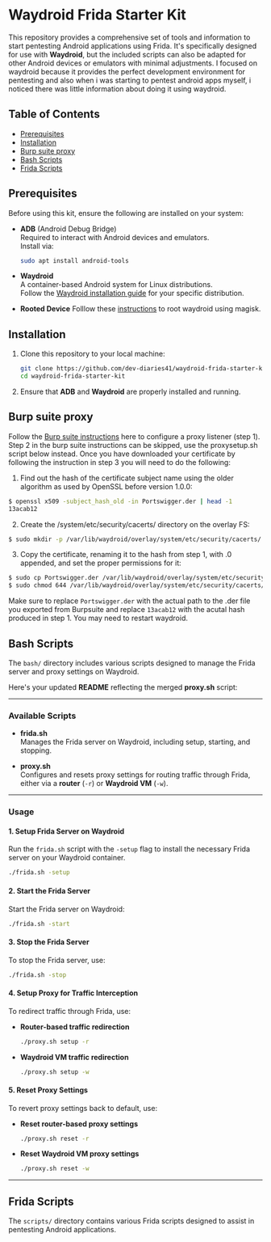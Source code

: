 # Waydroid Frida Starter Kit

This repository provides a comprehensive set of tools and information to start pentesting Android applications using Frida. It's specifically designed for use with **Waydroid**, but the included scripts can also be adapted for other Android devices or emulators with minimal adjustments. I focused on waydroid because it provides the perfect development environment for pentesting and also when i was starting to pentest android apps myself, i noticed there was little information about doing it using waydroid.

## Table of Contents

- [Prerequisites](#prerequisites)
- [Installation](#installation)
- [Burp suite proxy](#burp-suite-proxy)
- [Bash Scripts](#bash-scripts)
- [Frida Scripts](#frida-scripts)

## Prerequisites

Before using this kit, ensure the following are installed on your system:

- **ADB** (Android Debug Bridge)  
  Required to interact with Android devices and emulators.  
  Install via:
  ```bash
  sudo apt install android-tools
  ```

- **Waydroid**  
  A container-based Android system for Linux distributions.  
  Follow the [Waydroid installation guide](https://waydro.id/) for your specific distribution.

- **Rooted Device**
  Folllow these [instructions](https://github.com/casualsnek/waydroid_script) to root waydroid using magisk.

## Installation

1. Clone this repository to your local machine:
   ```bash
   git clone https://github.com/dev-diaries41/waydroid-frida-starter-kit.git
   cd waydroid-frida-starter-kit
   ```

2. Ensure that **ADB** and **Waydroid** are properly installed and running.


## Burp suite proxy

Follow the [Burp suite instructions](https://portswigger.net/burp/documentation/desktop/mobile/config-android-device) here to configure a proxy listener (step 1). Step 2 in the burp suite instructions can be skipped, use the proxysetup.sh script below instead. Once you have downloaded your certificate by following the instruction in step 3 you will need to do the following:

1. Find out the hash of the certificate subject name using the older algorithm as used by OpenSSL before version 1.0.0:

```bash
$ openssl x509 -subject_hash_old -in Portswigger.der | head -1
13acab12
```

2. Create the /system/etc/security/cacerts/ directory on the overlay FS:
```bash
$ sudo mkdir -p /var/lib/waydroid/overlay/system/etc/security/cacerts/
```

3. Copy the certificate, renaming it to the hash from step 1, with .0 appended, and set the proper permissions for it:

```bash
$ sudo cp Portswigger.der /var/lib/waydroid/overlay/system/etc/security/cacerts/13acab12.0
$ sudo chmod 644 /var/lib/waydroid/overlay/system/etc/security/cacerts/13acab12.0
```

Make sure to replace `Portswigger.der` with the actual path to the .der file you exported from Burpsuite and replace `13acab12` with the acutal hash produced in step 1. You may need to restart waydroid.

## Bash Scripts

The `bash/` directory includes various scripts designed to manage the Frida server and proxy settings on Waydroid.


Here's your updated **README** reflecting the merged **proxy.sh** script:  

---

### **Available Scripts**  

- **frida.sh**  
  Manages the Frida server on Waydroid, including setup, starting, and stopping.  

- **proxy.sh**  
  Configures and resets proxy settings for routing traffic through Frida, either via a **router** (`-r`) or **Waydroid VM** (`-w`).  

---

### **Usage**  

#### **1. Setup Frida Server on Waydroid**  
Run the `frida.sh` script with the `-setup` flag to install the necessary Frida server on your Waydroid container.  
```bash
./frida.sh -setup
```

#### **2. Start the Frida Server**  
Start the Frida server on Waydroid:  
```bash
./frida.sh -start
```

#### **3. Stop the Frida Server**  
To stop the Frida server, use:  
```bash
./frida.sh -stop
```

#### **4. Setup Proxy for Traffic Interception**  
To redirect traffic through Frida, use:  
- **Router-based traffic redirection**  
  ```bash
  ./proxy.sh setup -r
  ```
- **Waydroid VM traffic redirection**  
  ```bash
  ./proxy.sh setup -w
  ```

#### **5. Reset Proxy Settings**  
To revert proxy settings back to default, use:  
- **Reset router-based proxy settings**  
  ```bash
  ./proxy.sh reset -r
  ```
- **Reset Waydroid VM proxy settings**  
  ```bash
  ./proxy.sh reset -w
  ```

---


## Frida Scripts

The `scripts/` directory contains various Frida scripts designed to assist in pentesting Android applications.

